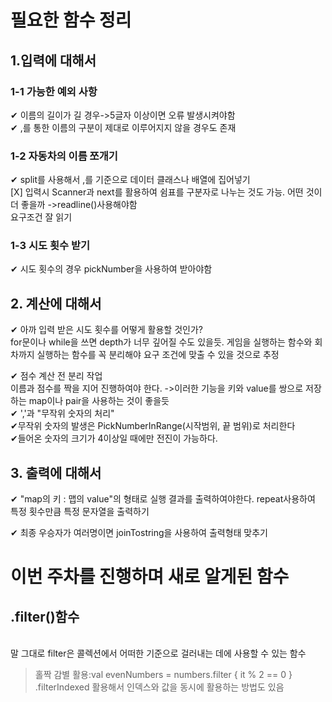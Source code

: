 # 필요한 함수 정리

## 1.입력에 대해서
### 1-1 가능한 예외 사항

✔ 이름의 길이가 길 경우->5글자 이상이면 오류 발생시켜야함
<br>
✔  ,를 통한 이름의 구분이 제대로 이루어지지 않을 경우도 존재
### 1-2 자동차의 이름 쪼개기

✔ split를 사용해서 ,를 기준으로 데이터 클래스나 배열에 집어넣기
<br>
[X] 입력시 Scanner과 next를 활용하여 쉼표를 구분자로 나누는 것도 가능. 어떤 것이 더 좋을까
->readline()사용해야함
<br>
요구조건 잘 읽기
<br>
    
### 1-3 시도 횟수 받기
✔ 시도 횟수의 경우 pickNumber을 사용하여 받아야함

   ## 2. 계산에 대해서
✔ 아까 입력 받은 시도 횟수를 어떻게 활용할 것인가?
    <br>
    for문이나 while을 쓰면 depth가 너무 깊어질 수도 있을듯. 게임을 실행하는 함수와 회차까지 실행하는 함수를 꼭 분리해야 요구 조건에 맞출 수 있을 것으로 추정

✔ 점수 계산 전 분리 작업
    <br>
    이름과 점수를 짝을 지어 진행하여야 한다.
    ->이러한 기능을 키와 value를 쌍으로 저장하는 map이나 pair을 사용하는 것이 좋을듯
    <br>
✔ ','과 "무작위 숫자의 처리"
<br>
    ✔무작위 숫자의 발생은 PickNumberInRange(시작범위, 끝 범위)로 처리한다
    <br>
    ✔들어온 숫자의 크기가 4이상일 때에만 전진이 가능하다.

## 3. 출력에 대해서
✔ "map의 키 : 맵의 value"의 형태로 실행 결과를 출력하여야한다. 
    repeat사용하여 특정 횟수만큼 특정 문자열을 출력하기

✔ 최종 우승자가 여러명이면 joinTostring을 사용하여 출력형태 맞추기
# 이번 주차를 진행하며 새로 알게된 함수
## .filter()함수
<br>
    말 그대로 filter은 콜렉션에서 어떠한 기준으로 걸러내는 데에 사용할 수 있는 함수
<blockquote>
    홀짝 감별 활용:val evenNumbers = numbers.filter { it % 2 == 0 }
    <br>
    .filterIndexed 활용해서 인덱스와 값을 동시에 활용하는 방법도 있음
</blockquote>
